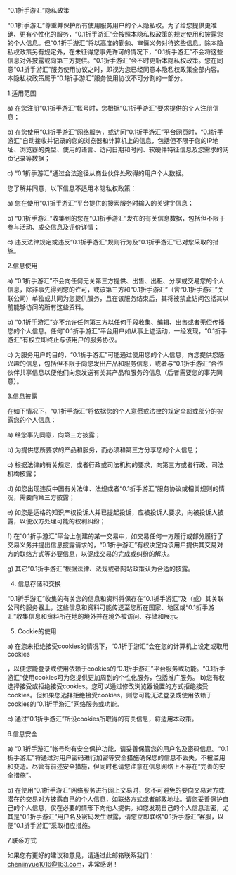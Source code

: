 “0.1折手游汇”隐私政策


“0.1折手游汇”尊重并保护所有使用服务用户的个人隐私权。为了给您提供更准确、更有个性化的服务，“0.1折手游汇”会按照本隐私权政策的规定使用和披露您的个人信息。但“0.1折手游汇”将以高度的勤勉、审慎义务对待这些信息。除本隐私权政策另有规定外，在未征得您事先许可的情况下，“0.1折手游汇”不会将这些信息对外披露或向第三方提供。“0.1折手游汇”会不时更新本隐私权政策。您在同意“0.1折手游汇”服务使用协议之时，即视为您已经同意本隐私权政策全部内容。本隐私权政策属于“0.1折手游汇”服务使用协议不可分割的一部分。

1.适用范围

a) 在您注册“0.1折手游汇”帐号时，您根据“0.1折手游汇”要求提供的个人注册信息；

b) 在您使用“0.1折手游汇”网络服务，或访问“0.1折手游汇”平台网页时，“0.1折手游汇”自动接收并记录的您的浏览器和计算机上的信息，包括但不限于您的IP地址、浏览器的类型、使用的语言、访问日期和时间、软硬件特征信息及您需求的网页记录等数据；

c) “0.1折手游汇”通过合法途径从商业伙伴处取得的用户个人数据。

您了解并同意，以下信息不适用本隐私权政策：

a) 您在使用“0.1折手游汇”平台提供的搜索服务时输入的关键字信息；

b) “0.1折手游汇”收集到的您在“0.1折手游汇”发布的有关信息数据，包括但不限于参与活动、成交信息及评价详情；

c) 违反法律规定或违反“0.1折手游汇”规则行为及“0.1折手游汇”已对您采取的措施。

2.信息使用

a) “0.1折手游汇”不会向任何无关第三方提供、出售、出租、分享或交易您的个人信息，除非事先得到您的许可，或该第三方和“0.1折手游汇”（含“0.1折手游汇”关联公司）单独或共同为您提供服务，且在该服务结束后，其将被禁止访问包括其以前能够访问的所有这些资料。

b) “0.1折手游汇”亦不允许任何第三方以任何手段收集、编辑、出售或者无偿传播您的个人信息。任何“0.1折手游汇”平台用户如从事上述活动，一经发现，“0.1折手游汇”有权立即终止与该用户的服务协议。

c) 为服务用户的目的，“0.1折手游汇”可能通过使用您的个人信息，向您提供您感兴趣的信息，包括但不限于向您发出产品和服务信息，或者与“0.1折手游汇”合作伙伴共享信息以便他们向您发送有关其产品和服务的信息（后者需要您的事先同意）。

3.信息披露

在如下情况下，“0.1折手游汇”将依据您的个人意愿或法律的规定全部或部分的披露您的个人信息：

a) 经您事先同意，向第三方披露；

b) 为提供您所要求的产品和服务，而必须和第三方分享您的个人信息；

c) 根据法律的有关规定，或者行政或司法机构的要求，向第三方或者行政、司法机构披露；

d) 如您出现违反中国有关法律、法规或者“0.1折手游汇”服务协议或相关规则的情况，需要向第三方披露；

e) 如您是适格的知识产权投诉人并已提起投诉，应被投诉人要求，向被投诉人披露，以便双方处理可能的权利纠纷；

f) 在“0.1折手游汇”平台上创建的某一交易中，如交易任何一方履行或部分履行了交易义务并提出信息披露请求的，“0.1折手游汇”有权决定向该用户提供其交易对方的联络方式等必要信息，以促成交易的完成或纠纷的解决。

g) 其它“0.1折手游汇”根据法律、法规或者网站政策认为合适的披露。

4. 信息存储和交换

“0.1折手游汇”收集的有关您的信息和资料将保存在“0.1折手游汇”及（或）其关联公司的服务器上，这些信息和资料可能传送至您所在国家、地区或“0.1折手游汇”收集信息和资料所在地的境外并在境外被访问、存储和展示。

5. Cookie的使用

a) 在您未拒绝接受cookies的情况下，“0.1折手游汇”会在您的计算机上设定或取用cookies

，以便您能登录或使用依赖于cookies的“0.1折手游汇”平台服务或功能。“0.1折手游汇”使用cookies可为您提供更加周到的个性化服务，包括推广服务。  b)您有权选择接受或拒绝接受cookies。您可以通过修改浏览器设置的方式拒绝接受cookies。但如果您选择拒绝接受cookies，则您可能无法登录或使用依赖于cookies的“0.1折手游汇”网络服务或功能。

c) 通过“0.1折手游汇”所设cookies所取得的有关信息，将适用本政策。

6.信息安全

a) “0.1折手游汇”帐号均有安全保护功能，请妥善保管您的用户名及密码信息。“0.1折手游汇”将通过对用户密码进行加密等安全措施确保您的信息不丢失，不被滥用和变造。尽管有前述安全措施，但同时也请您注意在信息网络上不存在“完善的安全措施”。

b) 在使用“0.1折手游汇”网络服务进行网上交易时，您不可避免的要向交易对方或潜在的交易对方披露自己的个人信息，如联络方式或者邮政地址。请您妥善保护自己的个人信息，仅在必要的情形下向他人提供。如您发现自己的个人信息泄密，尤其是“0.1折手游汇”用户名及密码发生泄露，请您立即联络“0.1折手游汇”客服，以便“0.1折手游汇”采取相应措施。

7.联系方式

如果您有更好的建议和意见，请通过此邮箱联系我们：chenjinyue1016@163.com，非常感谢！
